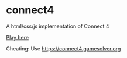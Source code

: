 # connect4
A html/css/js implementation of Connect 4

[Play here](boomyville.github.io/connect4)

Cheating: Use https://connect4.gamesolver.org
